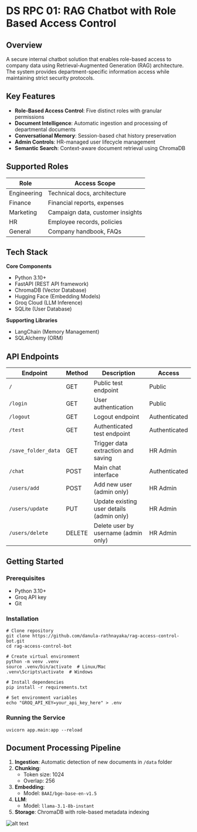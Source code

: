 # DS RPC 01: RAG Chatbot with Role Based Access Control

## Overview

A secure internal chatbot solution that enables role-based access to company data using
Retrieval-Augmented Generation (RAG) architecture. The system provides department-specific information access while
maintaining strict security protocols.

## Key Features

- **Role-Based Access Control**: Five distinct roles with granular permissions
- **Document Intelligence**: Automatic ingestion and processing of departmental documents
- **Conversational Memory**: Session-based chat history preservation
- **Admin Controls**: HR-managed user lifecycle management
- **Semantic Search**: Context-aware document retrieval using ChromaDB

## Supported Roles

| Role        | Access Scope                     |
|-------------|----------------------------------|
| Engineering | Technical docs, architecture     |
| Finance     | Financial reports, expenses      |
| Marketing   | Campaign data, customer insights |
| HR          | Employee records, policies       |
| General     | Company handbook, FAQs           |

## Tech Stack

**Core Components**

- Python 3.10+
- FastAPI (REST API framework)
- ChromaDB (Vector Database)
- Hugging Face (Embedding Models)
- Groq Cloud (LLM Inference)
- SQLite (User Database)

**Supporting Libraries**

- LangChain (Memory Management)
- SQLAlchemy (ORM)

## API Endpoints

| Endpoint            | Method  | Description                                      | Access                |
|---------------------|---------|--------------------------------------------------|-----------------------|
| `/`                 | GET     | Public test endpoint                             | Public                |
| `/login`            | GET     | User authentication                              | Public                |
| `/logout`           | GET     | Logout endpoint                                  | Authenticated         |
| `/test`             | GET     | Authenticated test endpoint                      | Authenticated         |
| `/save_folder_data` | GET     | Trigger data extraction and saving               | HR Admin              |
| `/chat`             | POST    | Main chat interface                              | Authenticated         |
| `/users/add`        | POST    | Add new user (admin only)                        | HR Admin              |
| `/users/update`     | PUT     | Update existing user details (admin only)        | HR Admin              |
| `/users/delete`     | DELETE  | Delete user by username (admin only)             | HR Admin              |

## Getting Started

### Prerequisites

- Python 3.10+
- Groq API key
- Git

### Installation

```
# Clone repository
git clone https://github.com/danula-rathnayaka/rag-access-control-bot.git
cd rag-access-control-bot

# Create virtual environment
python -m venv .venv
source .venv/bin/activate  # Linux/Mac
.venv\Scripts\activate  # Windows

# Install dependencies
pip install -r requirements.txt

# Set environment variables
echo "GROQ_API_KEY=your_api_key_here" > .env
```

### Running the Service

```
uvicorn app.main:app --reload
```

## Document Processing Pipeline

1. **Ingestion**: Automatic detection of new documents in `/data` folder
2. **Chunking**:
    - Token size: 1024
    - Overlap: 256
3. **Embedding**:
    - Model: `BAAI/bge-base-en-v1.5`
4. **LLM**:
    - Model: `llama-3.1-8b-instant`
5. **Storage**: ChromaDB with role-based metadata indexing

![alt text](resources/RPC_01_Thumbnail.jpg)